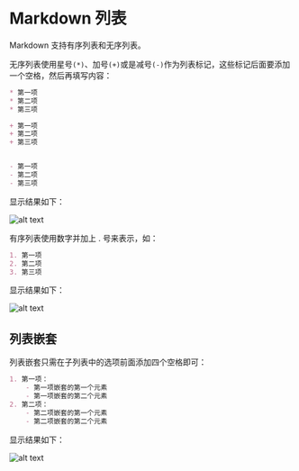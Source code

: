 # Markdown 列表

Markdown 支持有序列表和无序列表。

无序列表使用星号`(*)`、加号`(+)`或是减号`(-)`作为列表标记，这些标记后面要添加一个空格，然后再填写内容：

```md
* 第一项
* 第二项
* 第三项

+ 第一项
+ 第二项
+ 第三项


- 第一项
- 第二项
- 第三项
```

显示结果如下：

![alt text](https://images.aftersoil.xyz/wiki/image/MarkDowm/md-list-1.png)

有序列表使用数字并加上 . 号来表示，如：

```md
1. 第一项
2. 第二项
3. 第三项
```

显示结果如下：

![alt text](https://images.aftersoil.xyz/wiki/image/MarkDowm/md-list-2.png)

## 列表嵌套

列表嵌套只需在子列表中的选项前面添加四个空格即可：

```md
1. 第一项：
    - 第一项嵌套的第一个元素
    - 第一项嵌套的第二个元素
2. 第二项：
    - 第二项嵌套的第一个元素
    - 第二项嵌套的第二个元素
```

显示结果如下：

![alt text](https://images.aftersoil.xyz/wiki/image/MarkDowm/md-list-3.png)
